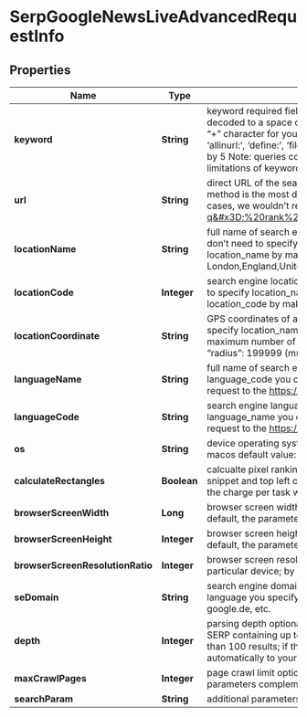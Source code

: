 

# SerpGoogleNewsLiveAdvancedRequestInfo


## Properties

| Name | Type | Description | Notes |
|------------ | ------------- | ------------- | -------------|
|**keyword** | **String** | keyword required field you can specify up to 700 characters in the keyword field all %## will be decoded (plus character ‘+’ will be decoded to a space character) if you need to use the “%” character for your keyword, please specify it as “%25”; if you need to use the “+” character for your keyword, please specify it as “%2B”; if this field contains such parameters as ‘allinanchor:’, ‘allintext:’, ‘allintitle:’, ‘allinurl:’, ‘define:’, ‘filetype:’, ‘id:’, ‘inanchor:’, ‘info:’, ‘intext:’, ‘intitle:’, ‘inurl:’, ‘link:’, ‘related:’, ‘site:’, the charge per task will be multiplied by 5 Note: queries containing the ‘cache:’ parameter are not supported and will return a validation error learn more about rules and limitations of keyword and keywords fields in DataForSEO APIs in this Help Center article |  [optional] |
|**url** | **String** | direct URL of the search query optional field you can specify a direct URL and we will sort it out to the necessary fields. Note that this method is the most difficult for our API to process and also requires you to specify the exact language and location in the URL. In most cases, we wouldn’t recommend using this method. example: https://www.google.co.uk/search?q&#x3D;%20rank%20tracker%20api&amp;hl&#x3D;en&amp;gl&#x3D;GB&amp;uule&#x3D;w+CAIQIFISCXXeIa8LoNhHEZkq1d1aOpZS |  [optional] |
|**locationName** | **String** | full name of search engine location required field if you don’t specify location_code or location_coordinate if you use this field, you don’t need to specify location_code or location_coordinate you can receive the list of available locations of the search engine with their location_name by making a separate request to the https://api.dataforseo.com/v3/serp/google/locations example: London,England,United Kingdom |  [optional] |
|**locationCode** | **Integer** | search engine location code required field if you don’t specify location_name or location_coordinate if you use this field, you don’t need to specify location_name or location_coordinate you can receive the list of available locations of the search engines with their location_code by making a separate request to the https://api.dataforseo.com/v3/serp/google/locations example: 2840 |  [optional] |
|**locationCoordinate** | **String** | GPS coordinates of a location required field if you don’t specify location_name or location_code if you use this field, you don’t need to specify location_name or location_code location_coordinate parameter should be specified in the “latitude,longitude,radius” format the maximum number of decimal digits for “latitude” and “longitude”: 7 the minimum value for “radius”: 199.9 (mm) the maximum value for “radius”: 199999 (mm) example: 53.476225,-2.243572,200 |  [optional] |
|**languageName** | **String** | full name of search engine language required field if you don’t specify language_code if you use this field, you don’t need to specify language_code you can receive the list of available languages of the search engine with their language_name by making a separate request to the https://api.dataforseo.com/v3/serp/google/languages example: English |  [optional] |
|**languageCode** | **String** | search engine language code required field if you don’t specify language_name if you use this field, you don’t need to specify language_name you can receive the list of available languages of the search engine with their language_code by making a separate request to the https://api.dataforseo.com/v3/serp/google/languages example: en |  [optional] |
|**os** | **String** | device operating system optional field note that this API provides results for desktop only choose from the following values: windows, macos default value: windows |  [optional] |
|**calculateRectangles** | **Boolean** | calcualte pixel rankings for SERP elements in advanced results optional field pixel ranking refers to the distance between the result snippet and top left corner of the screen; Visit Help Center to learn more&gt;&gt; by default, the parameter is set to false Note: if set to true, the charge per task will be multiplied by 2 |  [optional] |
|**browserScreenWidth** | **Long** | browser screen width optional field you can set a custom browser screen width to calculate pixel rankings for a particular device; by default, the parameter is set to 1920; Note: to use this parameter, set calculate_rectangles to true |  [optional] |
|**browserScreenHeight** | **Integer** | browser screen height optional field you can set a custom browser screen height to calculate pixel rankings for a particular device; by default, the parameter is set to 1080; Note: to use this parameter, set calculate_rectangles to true |  [optional] |
|**browserScreenResolutionRatio** | **Integer** | browser screen resolution ratio optional field you can set a custom browser screen resolution ratio to calculate pixel rankings for a particular device; by default, the parameter is set to 1; Note: to use this parameter, set calculate_rectangles to true |  [optional] |
|**seDomain** | **String** | search engine domain optional field we choose the relevant search engine domain automatically according to the location and language you specify however, you can set a custom search engine domain in this field example: google.co.uk, google.com.au, google.de, etc. |  [optional] |
|**depth** | **Integer** | parsing depth optional field number of results in SERP default value: 100 max value: 700 Note: your account will be billed per each SERP containing up to 100 results; thus, setting a depth above 100 may result in additional charges if the search engine returns more than 100 results; if the specified depth is higher than the number of results in the response, the difference will be refunded automatically to your account balance |  [optional] |
|**maxCrawlPages** | **Integer** | page crawl limit optional field number of search results pages to crawl max value: 100 Note: the max_crawl_pages and depth parameters complement each other; learn more at our help center |  [optional] |
|**searchParam** | **String** | additional parameters of the search query optional field Get the list of available parameters and additional details here. |  [optional] |



